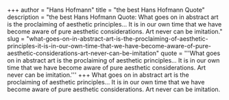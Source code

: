 +++
author = "Hans Hofmann"
title = "the best Hans Hofmann Quote"
description = "the best Hans Hofmann Quote: What goes on in abstract art is the proclaiming of aesthetic principles... It is in our own time that we have become aware of pure aesthetic considerations. Art never can be imitation."
slug = "what-goes-on-in-abstract-art-is-the-proclaiming-of-aesthetic-principles-it-is-in-our-own-time-that-we-have-become-aware-of-pure-aesthetic-considerations-art-never-can-be-imitation"
quote = '''What goes on in abstract art is the proclaiming of aesthetic principles... It is in our own time that we have become aware of pure aesthetic considerations. Art never can be imitation.'''
+++
What goes on in abstract art is the proclaiming of aesthetic principles... It is in our own time that we have become aware of pure aesthetic considerations. Art never can be imitation.
